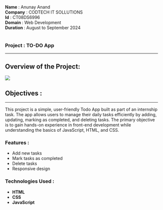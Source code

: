 <b>Name</b> : Anunay Anand <br/>
<b>Company</b> : CODTECH IT SOLLUTIONS <br/>
<b>Id</b> : CT08DS6996 <br/>
<b>Domain </b>: Web Development <br/>
<b>Duration </b>: August to September 2024 <br/>
<br>
<h3>Project : TO-DO App</h3>
<hr/>
<h2>Overview of the Project:</h2>
<img src="https://i.postimg.cc/Fz1CqFGG/Screenshot-2024-08-21-201331.png">

<h2>Objectives : </h2>
<hr/>
<p>This project is a simple, user-friendly Todo App built as part of an internship task. The app allows users to manage their daily tasks efficiently by adding, updating, marking as completed, and deleting tasks. The primary objective is to gain hands-on experience in front-end development while understanding the basics of JavaScript, HTML, and CSS.</p>
<h3>Features : </h3>
<ul>
  <li>Add new tasks</li>
  <li>Mark tasks as completed</li>
  <li>Delete tasks</li>
  <li>Responsive design</li>
</ul>
<h3>Technologies Used : </h3>
<ul>
  <li><b>HTML</b></li>
  <li><b>CSS</b></li>
  <li><b>JavaScript</b></li>
</ul>

